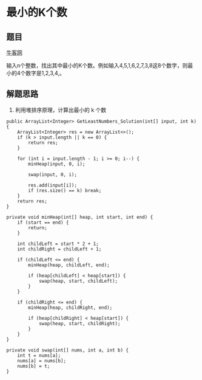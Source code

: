 # 最小的K个数

## 题目

[牛客网](https://www.nowcoder.com/practice/6a296eb82cf844ca8539b57c23e6e9bf?tpId=13&tqId=11182&rp=1&ru=%2Fta%2Fcoding-interviews&qru=%2Fta%2Fcoding-interviews%2Fquestion-ranking&tPage=2)

输入n个整数，找出其中最小的K个数。例如输入4,5,1,6,2,7,3,8这8个数字，则最小的4个数字是1,2,3,4,。

## 解题思路

  1. 利用堆排序原理，计算出最小的 k 个数

```
public ArrayList<Integer> GetLeastNumbers_Solution(int[] input, int k) {
    ArrayList<Integer> res = new ArrayList<>();
    if (k > input.length || k == 0) {
        return res;
    }

    for (int i = input.length - 1; i >= 0; i--) {
        minHeap(input, 0, i);

        swap(input, 0, i);

        res.add(input[i]);
        if (res.size() == k) break;
    }
    return res;
}

private void minHeap(int[] heap, int start, int end) {
    if (start == end) {
        return;
    }

    int childLeft = start * 2 + 1;
    int childRight = childLeft + 1;

    if (childLeft <= end) {
        minHeap(heap, childLeft, end);

        if (heap[childLeft] < heap[start]) {
            swap(heap, start, childLeft);
        }
    }

    if (childRight <= end) {
        minHeap(heap, childRight, end);

        if (heap[childRight] < heap[start]) {
            swap(heap, start, childRight);
        }
    }
}

private void swap(int[] nums, int a, int b) {
    int t = nums[a];
    nums[a] = nums[b];
    nums[b] = t;
}
```
